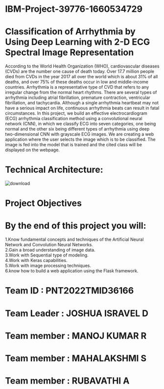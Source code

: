 # IBM-Project-39776-1660534729
# Classification of Arrhythmia by Using Deep Learning with 2-D ECG Spectral Image Representation
According to the World Health Organization (WHO), cardiovascular diseases (CVDs) are the number one cause of death today. Over 17.7 million people died from CVDs in the year 2017 all over the world which is about 31% of all deaths, and over 75% of these deaths occur in low and middle-income countries. Arrhythmia is a representative type of CVD that refers to any irregular change from the normal heart rhythms. There are several types of arrhythmia including atrial fibrillation, premature contraction, ventricular fibrillation, and tachycardia. Although a single arrhythmia heartbeat may not have a serious impact on life, continuous arrhythmia beats can result in fatal circumstances. In this project, we build an effective electrocardiogram (ECG) arrhythmia classification method using a convolutional neural network (CNN), in which we classify ECG into seven categories, one being normal and the other six being different types of arrhythmia using deep two-dimensional CNN with grayscale ECG images. We are creating a web application where the user selects the image which is to be classified. The image is fed into the model that is trained and the cited class will be displayed on the webpage.
# Technical Architecture:
![download](https://user-images.githubusercontent.com/113429243/202488425-2e78d967-8298-49af-888b-f7f6ed667b95.png)
# Project Objectives
# By the end of this project you will:
1.Know fundamental concepts and techniques of the Artificial Neural Network and Convolution Neural Networks.                                                                                                                                                                                                                                                                                                        
2.Gain a broad understanding of image data.                                                                                                                                              
3.Work with Sequential type of modeling.                                                                                                                                                       
4.Work with Keras capabilities.                                                                                                                                                                      
5.Work with image processing techniques.                                                                                                                                                  
6.know how to build a web application using the Flask framework.
# Team ID : PNT2022TMID36166
# Team Leader : JOSHUA ISRAVEL D
# Team member : MANOJ KUMAR R
# Team member : MAHALAKSHMI S
# Team member : RUBAVATHI A
